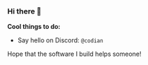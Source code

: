 ### Hi there 👋

**Cool things to do:**
- Say hello on Discord: `@codian`

Hope that the software I build helps someone!
